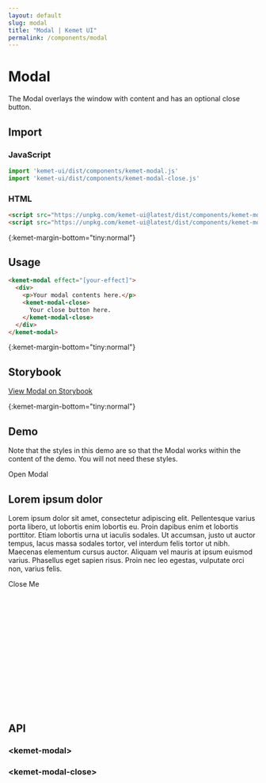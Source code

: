 ```yaml
---
layout: default
slug: modal
title: "Modal | Kemet UI"
permalink: /components/modal
---
```


# Modal

The Modal overlays the window with content and has an optional close button.

## Import 

### JavaScript
```javascript
import 'kemet-ui/dist/components/kemet-modal.js'
import 'kemet-ui/dist/components/kemet-modal-close.js'
```
### HTML
```html
<script src="https://unpkg.com/kemet-ui@latest/dist/components/kemet-modal.js" type="module"></script>
<script src="https://unpkg.com/kemet-ui@latest/dist/components/kemet-modal-close.js" type="module"></script>
```


{:kemet-margin-bottom="tiny:normal"}
## Usage

```html
<kemet-modal effect="[your-effect]">
  <div>
    <p>Your modal contents here.</p>
    <kemet-modal-close>
      Your close button here.
    </kemet-modal-close>
  </div>
</kemet-modal>
```

{:kemet-margin-bottom="tiny:normal"}
## Storybook

[View Modal on Storybook](https://storybook.kemet.dev/?path=/story/components-kemet-modal--modal)


{:kemet-margin-bottom="tiny:normal"}
## Demo

Note that the styles in this demo are so that the Modal works within the content of the demo. You will not need these styles.

<docs-showcase>
<main id="kemet-modal-demo">
  <script>
    const kemetModalDemoHasCloseOpen = () => {
      const modal = document.getElementById('kemet-modal-demo-has-close');
      modal.opened = true;
    }
  </script>
  <docs-button onclick="kemetModalDemoHasCloseOpen()">
    Open Modal
  </docs-button>
  <kemet-modal id="kemet-modal-demo-has-close" effect="super-scaled">
    <div class="content">
      <h2>Lorem ipsum dolor</h2>
      <p>
        Lorem ipsum dolor sit amet, consectetur adipiscing elit. Pellentesque varius porta libero, 
        ut lobortis enim lobortis eu. Proin dapibus enim et lobortis porttitor. Etiam lobortis 
        urna ut iaculis sodales. Ut accumsan, justo ut auctor tempus, lacus massa sodales tortor, 
        vel interdum felis tortor ut nibh. Maecenas elementum cursus auctor. Aliquam vel mauris at 
        ipsum euismod varius. Phasellus eget sapien risus. Proin nec leo egestas, vulputate orci 
        non, varius felis.
      </p>
      <kemet-modal-close>
        <docs-button reverse>Close Me</docs-button>
      </kemet-modal-close>
    </div>
  </kemet-modal>
</main>
<style>
  #kemet-modal-demo {
    perspective: 10px;
    min-height: 480px;
  }
  #kemet-modal-demo kemet-modal {
    width: 100%;
  }
  #kemet-modal-demo ::part(content) {
    margin: 2rem;
  }
</style>
</docs-showcase>


## API

### &lt;kemet-modal&gt;
<docs-api-table base-url="{{ site.baseurl }}" component="kemet-modal"></docs-api-table>

### &lt;kemet-modal-close&gt;
<docs-api-table base-url="{{ site.baseurl }}" component="kemet-modal-close"></docs-api-table>
